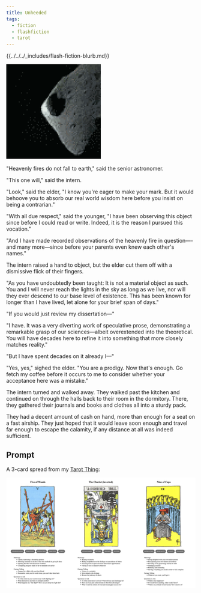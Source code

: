 ```yaml
---
title: Unheeded
tags:
  - fiction
  - flashfiction
  - tarot
---
```


{{../../../_includes/flash-fiction-blurb.md}}

<!--more-->

<img src="./cover.png" class="fullwidth" />

"Heavenly fires do not fall to earth," said the senior astronomer.

"This one will," said the intern. 

"Look," said the elder, "I know you're eager to make your mark. But it would behoove you to absorb our real world wisdom here before you insist on being a contrarian."

"With all due respect," said the younger, "I have been observing this object since before I could read or write. Indeed, it is the reason I pursued this vocation."

"And I have made recorded observations of the heavenly fire in question—-and many more—since before your parents even knew each other's names."

The intern raised a hand to object, but the elder cut them off with a dismissive flick of their fingers. 

"As you have undoubtedly been taught: It is not a material object as such. You and I will never reach the lights in the sky as long as we live, nor will they ever descend to our base level of existence. This has been known for longer than I have lived, let alone for your brief span of days."

"If you would just review my dissertation—"

"I have. It was a very diverting work of speculative prose, demonstrating a remarkable grasp of our sciences—albeit overextended into the theoretical. You will have decades here to refine it into something that more closely matches reality."

"But I have spent decades on it already I—"

"Yes, yes," sighed the elder. "You are a prodigy. Now that's enough. Go fetch my coffee before it occurs to me to consider whether your acceptance here was a mistake."

The intern turned and walked away. They walked past the kitchen and continued on through the halls back to their room in the dormitory. There, they gathered their journals and books and clothes all into a sturdy pack. 

They had a decent amount of cash on hand, more than enough for a seat on a fast airship. They just hoped that it would leave soon enough and travel far enough to escape the calamity, if any distance at all was indeed sufficient. 
## Prompt

A 3-card spread from my [Tarot Thing](https://lmorchard.github.io/tarot-thing/?card=Five+of+Wands&card=%21The+Chariot&card=Nine+of+Cups):

![](20220513095912.png)
